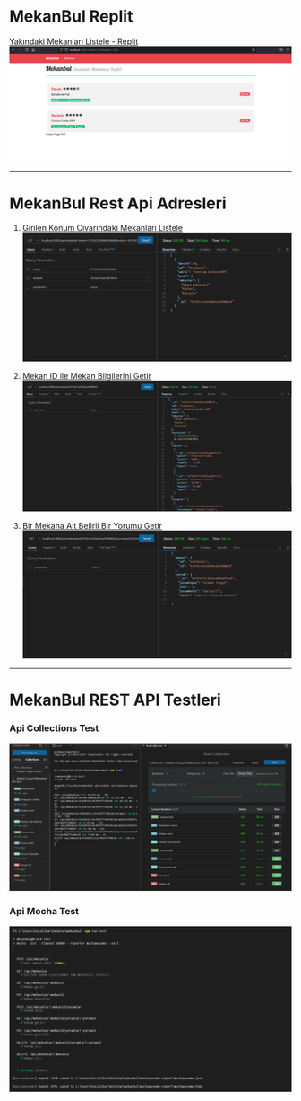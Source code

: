 # MekanBul Replit

[Yakındaki Mekanları Listele - Replit](https://mekanbul.atakanturgut.repl.co/?enlem=37.8&boylam=35.6)
![](/pictures/renderMetoduMekanlariListele.PNG)

---
# MekanBul Rest Api Adresleri

1. [Girilen Konum Civarındaki Mekanları Listele](https://mekanbul.atakanturgut.repl.co/api/mekanlar?enlem=37.83226584629666&boylam=30.524732239878013)
![](/pictures/EnlemBoylamaGoreMekanGetir.PNG)

2. [Mekan ID ile Mekan Bilgilerini Getir](https://mekanbul.atakanturgut.repl.co/api/mekanlar/63793ce7e29d2beaf19088c8)
![](/pictures/MekanIDileMekanBilgileriGetir.PNG)

2. [Bir Mekana Ait Belirli Bir Yorumu Getir](https://mekanbul.atakanturgut.repl.co/api/mekanlar/63793ce7e29d2beaf19088c8/yorumlar/63793cf11301aeae8ea45aa9)
![](/pictures/BirMekanaAitBelirliBirYorumuGetir.PNG)

---
# MekanBul REST API Testleri

### Api Collections Test
![1](/pictures/thunderClient_api_test.PNG)

### Api Mocha Test
![2](/pictures/mocha_api_test.PNG)